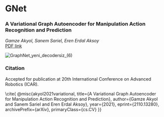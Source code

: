 # GNet

### A Variational Graph Autoencoder for Manipulation Action Recognition and Prediction
_Gamze Akyol, Sanem Sariel, Eren Erdal Aksoy_  
[PDF link](https://arxiv.org/abs/2110.13280#)  

![GraphNet_yeni_decodersiz_(6)](https://user-images.githubusercontent.com/15743753/138309567-6a6abadf-4487-4b16-b745-0a236c634928.png)


### Citation

Accepted for publication at 20th International Conference on Advanced Robotics (ICAR).  

\cite{
@misc{akyol2021variational,
      title={A Variational Graph Autoencoder for Manipulation Action Recognition and Prediction},
      author={Gamze Akyol and Sanem Sariel and Eren Erdal Aksoy},
      year={2021},
      eprint={2110.13280},
      archivePrefix={arXiv},
      primaryClass={cs.CV}
}}
